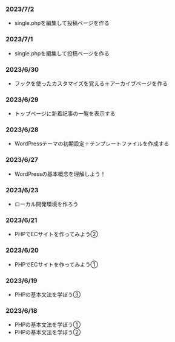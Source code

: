 ### 2023/7/2
-  single.phpを編集して投稿ページを作る  

### 2023/7/1
-  single.phpを編集して投稿ページを作る  

### 2023/6/30
-  フックを使ったカスタマイズを覚える＋アーカイブページを作る  

### 2023/6/29
-  トップページに新着記事の一覧を表示する  

### 2023/6/28
-  WordPressテーマの初期設定＋テンプレートファイルを作成する  

### 2023/6/27
-  WordPressの基本概念を理解しよう！  

### 2023/6/23
-  ローカル開発環境を作ろう  

### 2023/6/21
-  PHPでECサイトを作ってみよう②  

### 2023/6/20
-  PHPでECサイトを作ってみよう①  

### 2023/6/19
-  PHPの基本文法を学ぼう③  

### 2023/6/18
-  PHPの基本文法を学ぼう①  
-  PHPの基本文法を学ぼう②  
